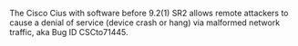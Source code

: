 The Cisco Cius with software before 9.2(1) SR2 allows remote attackers to cause a denial of service (device crash or hang) via malformed network traffic, aka Bug ID CSCto71445.